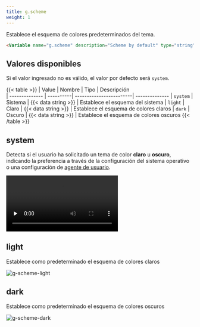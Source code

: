 ```yaml
---
title: g.scheme
weight: 1
---
```


Establece el esquema de colores predeterminados del tema.

```html
<Variable name="g.scheme" description="Scheme by default" type="string" value="system"/>
```

## Valores disponibles

Si el valor ingresado no es válido, el valor por defecto será `system`.

{{< table >}}
| Value          | Nombre    | Tipo                    | Descripción   
| -------------- | ----------| ------------------------| --------------
| `system`   | Sistema | {{< data string >}}    | Establece el esquema del sistema
| `light`   | Claro | {{< data string >}}    | Establece el esquema de colores claros
| `dark`   | Oscuro | {{< data string >}}    | Establece el esquema de colores oscuros
{{< /table >}}


## system

Detecta si el usuario ha solicitado un tema de color **claro** u **oscuro**, indicando la preferencia a través de la configuración del sistema operativo o una configuración de [agente de usuario](https://developer.mozilla.org/en-US/docs/Web/CSS/@media/prefers-color-scheme).

<video controls preload="none">
  <source src="/videos/g-scheme-system.mp4" type="video/mp4">
</video>


## light

Establece como predeterminado el esquema de colores claros

![g-scheme-light](/images/variables/general/g-scheme-light.png)

## dark

Establece como predeterminado el esquema de colores oscuros

![g-scheme-dark](/images/variables/general/g-scheme-dark.png)
